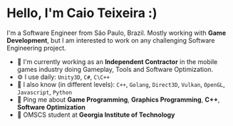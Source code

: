 # Hello, I'm Caio Teixeira :)

I'm a Software Engineer from São Paulo, Brazil. 
Mostly working with **Game Development**, but I am interested to work on any challenging Software Engineering project.

- 🏢 I'm currently working as an **Independent Contractor** in the mobile games industry doing Gameplay, Tools and Software Optimization.
- ⚙️ I use daily: `Unity3D`, `C#`, `C\C++`
- :blue_book: I also know (in different levels): `C++`, `Golang`, `Direct3D`, `Vulkan`, `OpenGL`, `Javascript`, `Python`
- 💬 Ping me about **Game Programming**, **Graphics Programming**, **C++**, **Software Optimization**
- 📖 OMSCS student at **Georgia Institute of Technology**